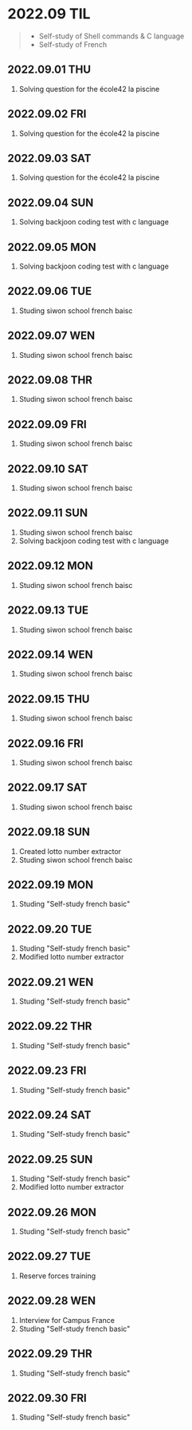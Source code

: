 # 2022.09 TIL
> - Self-study of Shell commands & C language
> - Self-study of French

## 2022.09.01 THU
1. Solving question for the école42 la piscine

## 2022.09.02 FRI
1. Solving question for the école42 la piscine

## 2022.09.03 SAT
1. Solving question for the école42 la piscine

## 2022.09.04 SUN
1. Solving backjoon coding test with c language

## 2022.09.05 MON
1. Solving backjoon coding test with c language

## 2022.09.06 TUE
1. Studing siwon school french baisc 

## 2022.09.07 WEN
1. Studing siwon school french baisc

## 2022.09.08 THR
1. Studing siwon school french baisc

## 2022.09.09 FRI
1. Studing siwon school french baisc

## 2022.09.10 SAT
1. Studing siwon school french baisc

## 2022.09.11 SUN
1. Studing siwon school french baisc
2. Solving backjoon coding test with c language

## 2022.09.12 MON
1. Studing siwon school french baisc

## 2022.09.13 TUE
1. Studing siwon school french baisc

## 2022.09.14 WEN
1. Studing siwon school french baisc

## 2022.09.15 THU
1. Studing siwon school french baisc

## 2022.09.16 FRI
1. Studing siwon school french baisc

## 2022.09.17 SAT
1. Studing siwon school french baisc

## 2022.09.18 SUN
1. Created lotto number extractor
2. Studing siwon school french baisc

## 2022.09.19 MON
1. Studing "Self-study french basic"

## 2022.09.20 TUE
1. Studing "Self-study french basic"
2. Modified lotto number extractor

## 2022.09.21 WEN
1. Studing "Self-study french basic"

## 2022.09.22 THR
1. Studing "Self-study french basic"

## 2022.09.23 FRI
1. Studing "Self-study french basic"

## 2022.09.24 SAT
1. Studing "Self-study french basic"

## 2022.09.25 SUN
1. Studing "Self-study french basic"
2. Modified lotto number extractor

## 2022.09.26 MON
1. Studing "Self-study french basic"

## 2022.09.27 TUE
1. Reserve forces training

## 2022.09.28 WEN
1. Interview for Campus France
2. Studing "Self-study french basic"

## 2022.09.29 THR
1. Studing "Self-study french basic"

## 2022.09.30 FRI
1. Studing "Self-study french basic"
